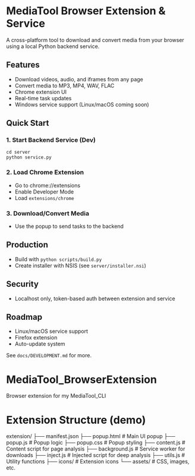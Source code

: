 # MediaTool Browser Extension & Service

A cross-platform tool to download and convert media from your browser using a local Python backend service.

## Features
- Download videos, audio, and iframes from any page
- Convert media to MP3, MP4, WAV, FLAC
- Chrome extension UI
- Real-time task updates
- Windows service support (Linux/macOS coming soon)

## Quick Start

### 1. Start Backend Service (Dev)
```
cd server
python service.py
```

### 2. Load Chrome Extension
- Go to chrome://extensions
- Enable Developer Mode
- Load `extensions/chrome`

### 3. Download/Convert Media
- Use the popup to send tasks to the backend

## Production
- Build with `python scripts/build.py`
- Create installer with NSIS (see `server/installer.nsi`)

## Security
- Localhost only, token-based auth between extension and service

## Roadmap
- Linux/macOS service support
- Firefox extension
- Auto-update system

See `docs/DEVELOPMENT.md` for more.

# MediaTool_BrowserExtension
Browser extension for my MediaTool_CLI




# Extension Structure (demo)
extension/
├── manifest.json
├── popup.html           # Main UI popup
├── popup.js            # Popup logic
├── popup.css           # Popup styling
├── content.js          # Content script for page analysis
├── background.js       # Service worker for downloads
├── inject.js           # Injected script for deep analysis
├── utils.js            # Utility functions
├── icons/              # Extension icons
└── assets/             # CSS, images, etc.